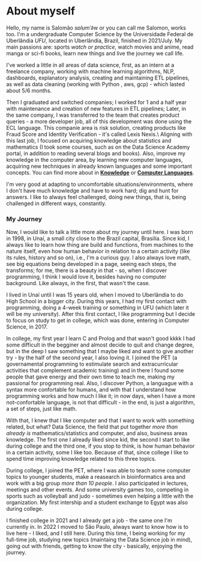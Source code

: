 # About myself

Hello, my name is Salomão *sɐlʊmˈə̃w* or you can call me Salomon, works too. I'm a undergraduate Computer Science by the Universidade Federal de Uberlândia *UFU*, located in Uberlândia, Brazil, finished in 2021/July. My main passions are: sports *watch or practice*, watch movies and anime, read manga or sci-fi books, learn new things and live the journey we call life.

I've worked a little in all areas of data science, first, as an intern at a freelance company, working with machine learning algorithms, NLP, dashboards, explanatory analysis, creating and maintaining ETL pipelines, as well as data cleaning (working with Python , aws, gcp) - which lasted about 5/6 months.

Then I graduated and switched companies; I worked for 1 and a half year with maintenance and creation of new features in ETL pipelines; Later, in the same company, I was transferred to the team that creates product queries - a more developer job, all of this development was done using the ECL language. This companie area is risk solution, creating products like Fraud Score and Identity Verification - it's called Lexis Nexis.\\
Aligning with this last job, I focused on acquiring knowledge about statistics and mathematics (I took some courses, such as on the Data Science Academy portal, in addition to reading several blogs and books). Also, improve my knowledge in the computer area, by learning new computer languages, acquiring new techniques in already known languages and some important concepts. You can find more about in [**Knowledge**](https://salomaoalves.github.io/knowledge/) or [**Computer Languages**](https://salomaoalves.github.io/prog_lang/).

I'm very good at adapting to uncomfortable situations/environments, where I don't have much knowledge and have to work hard; dig and hunt for answers. I like to always feel challenged, doing new things, that is, being challenged in different ways, constantly.


### My Journey
Now, I would like to talk a little more about my journey until here. I was born in 1998, in Unaí, a small city close to the Brazil capital, Brasilía. Since kid, I always like to learn how thing are build and functions, from machines to the nature itself, even how human behavior in relation to a certain activity (like its rules, history and so on), i.e., I'm a curious guy. I also always love math, see big equations being developed in a page, seeing each steps, the transforms; for me, there is a beauty in that - so, when I discover programming, I think I would love it, besides having no computer background. Like always, in the first, that wasn't the case.

I lived in Unaí until I was 15 years old, when I moved to Uberlândia to do High School in a bigger city. During this years, I had my first contact with programming, doing a 4-week training or something in UFU (which later it will be my university). After this first contact, I like programming but I decide to focus on study to get in college, which was done, entering in Computer Science, in 2017.

In college, my first year I learn C and Prolog and that wasn't good kkkk I had some difficult in the begginer and almost decide to quit and change degree, but in the deep I saw something that I maybe liked and want to give another try - by the half of the second year, I also loving it. I joined the PET (a governamental programming to estimulate search and extracurricular activities that complement academic training) and in there I found some people that gave energy and their own time to teach me, making my passional for programming real. Also, I discover Python, a languague with a syntax more confortable for humans, and with that I understand how programming works and how much I like it; in now days, when I have a more not-confortable language, is not that difficult - in the end, is just a algorithm, a set of steps, just like math.

With that, I knew that I like computer and that I want to work with something related, but what? Data Science, the field that put together *more than already is* mathematics/statistics and computer, and also, business areas knowledge. The first one I already liked since kid, the second I start to like during college and the third one, if you stop to think, is how human behavior in a certain activity, some I like too. Because of that, since college I like to spend time improving knowledge related to this three topics.

During college, I joined the PET, where I was able to teach some computer topics to younger students, make a reasearch in bioinformatics area and work with a big group *more than 10 people*. I also participated in lectures, meetings and other events. And some university games too, competing in sports such as volleyball and judo - sometimes even helping a little with the organization. My first intership and a student exchange to Egypt was also during college.

I finished college in 2021 and I already get a job - the same one I'm currently in. In 2022 I moved to São Paulo, always want to know how is to live here - I liked, and I still here. During this time, I being working for my full-time job, studying new topics (maintaing the Data Science job in mind), going out with friends, getting to know the city - basically, enjoying the journey. 
